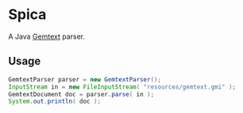 # Spica

A Java [Gemtext](https://geminiprotocol.net/docs/gemtext-specification.gmi) parser.

## Usage

~~~java
GemtextParser parser = new GemtextParser();
InputStream in = new FileInputStream( "resources/gemtext.gmi" );
GemtextDocument doc = parser.parse( in );
System.out.println( doc );
~~~